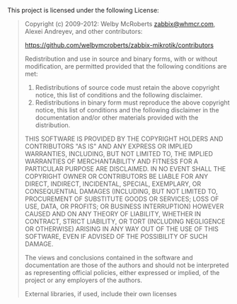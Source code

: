This project is licensed under the following License:

> Copyright (c) 2009-2012: Welby McRoberts <zabbix@whmcr.com>, Alexei Andreyev,
> and other contributors:
> 
> https://github.com/welbymcroberts/zabbix-mikrotik/contributors
> 
> Redistribution and use in source and binary forms, with or without
> modification, are permitted provided that the following conditions are met: 
> 
> 1. Redistributions of source code must retain the above copyright notice, this
>    list of conditions and the following disclaimer. 
> 2. Redistributions in binary form must reproduce the above copyright notice,
>    this list of conditions and the following disclaimer in the documentation
>    and/or other materials provided with the distribution. 
> 
> THIS SOFTWARE IS PROVIDED BY THE COPYRIGHT HOLDERS AND CONTRIBUTORS "AS IS" AND
> ANY EXPRESS OR IMPLIED WARRANTIES, INCLUDING, BUT NOT LIMITED TO, THE IMPLIED
> WARRANTIES OF MERCHANTABILITY AND FITNESS FOR A PARTICULAR PURPOSE ARE
> DISCLAIMED. IN NO EVENT SHALL THE COPYRIGHT OWNER OR CONTRIBUTORS BE LIABLE FOR
> ANY DIRECT, INDIRECT, INCIDENTAL, SPECIAL, EXEMPLARY, OR CONSEQUENTIAL DAMAGES
> (INCLUDING, BUT NOT LIMITED TO, PROCUREMENT OF SUBSTITUTE GOODS OR SERVICES;
> LOSS OF USE, DATA, OR PROFITS; OR BUSINESS INTERRUPTION) HOWEVER CAUSED AND
> ON ANY THEORY OF LIABILITY, WHETHER IN CONTRACT, STRICT LIABILITY, OR TORT
> (INCLUDING NEGLIGENCE OR OTHERWISE) ARISING IN ANY WAY OUT OF THE USE OF THIS
> SOFTWARE, EVEN IF ADVISED OF THE POSSIBILITY OF SUCH DAMAGE.
> 
> The views and conclusions contained in the software and documentation are those
> of the authors and should not be interpreted as representing official policies, 
> either expressed or implied, of the project or any employers of the authors.
> 
> External libraries, if used, include their own licenses
